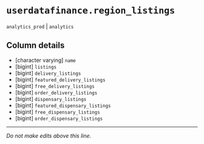 # `userdatafinance.region_listings`
`analytics_prod` | `analytics`

## Column details
* [character varying] `name`
* [bigint]    `listings`
* [bigint]    `delivery_listings`
* [bigint]    `featured_delivery_listings`
* [bigint]    `free_delivery_listings`
* [bigint]    `order_delivery_listings`
* [bigint]    `dispensary_listings`
* [bigint]    `featured_dispensary_listings`
* [bigint]    `free_dispensary_listings`
* [bigint]    `order_dispensary_listings`

-------------------------------------------------------------------------------
*Do not make edits above this line.*
